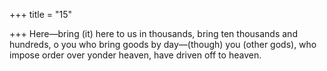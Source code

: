 +++
title = "15"

+++
Here—bring (it) here to us in thousands, bring ten thousands and  hundreds,
o you who bring goods by day—(though) you (other gods), who impose  order over yonder heaven, have driven off to heaven.
